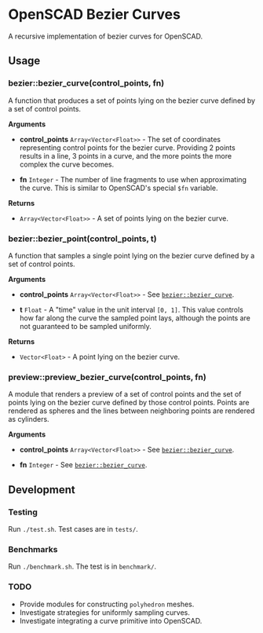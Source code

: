 # OpenSCAD Bezier Curves

A recursive implementation of bezier curves for OpenSCAD.

## Usage

### bezier::bezier_curve(control_points, fn)

A function that produces a set of points lying on the bezier curve defined
by a set of control points.

**Arguments**

- **control_points** `Array<Vector<Float>>` - The set of coordinates
    representing control points for the bezier curve. Providing 2 points
    results in a line, 3 points in a curve, and the more points the more
    complex the curve becomes.

- **fn** `Integer` - The number of line fragments to use when approximating
    the curve. This is similar to OpenSCAD's special `$fn` variable.

**Returns**

- `Array<Vector<Float>>` - A set of points lying on the bezier curve.

### bezier::bezier_point(control_points, t)

A function that samples a single point lying on the bezier curve defined by a
set of control points.

**Arguments**

- **control_points** `Array<Vector<Float>>` - See [`bezier::bezier_curve`][0].

- **t** `Float` - A "time" value in the unit interval `[0, 1]`. This value
    controls how far along the curve the sampled point lays, although the
    points are not guaranteed to be sampled uniformly.

**Returns**

- `Vector<Float>` - A point lying on the bezier curve.

### preview::preview_bezier_curve(control_points, fn)

A module that renders a preview of a set of control points and the set of points
lying on the bezier curve defined by those control points. Points are rendered
as spheres and the lines between neighboring points are rendered as cylinders.

**Arguments**

- **control_points** `Array<Vector<Float>>` - See [`bezier::bezier_curve`][0].

- **fn** `Integer` - See [`bezier::bezier_curve`][0].

## Development

### Testing

Run `./test.sh`. Test cases are in `tests/`.

### Benchmarks

Run `./benchmark.sh`. The test is in `benchmark/`.

### TODO

- Provide modules for constructing `polyhedron` meshes.
- Investigate strategies for uniformly sampling curves.
- Investigate integrating a curve primitive into OpenSCAD.

[0]: #bezierbezier_curvecontrol_points-fn
